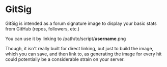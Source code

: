 # GitSig

GitSig is intended as a forum signature image to display your basic stats from 
GitHub (repos, followers, etc.)

You can use it by linking to /path/to/script/**username**.png

Though, it isn't really built for direct linking, but just to build the image, 
which you can save, and then link to, as generating the image for every hit 
could potentially be a considerable strain on your server.


